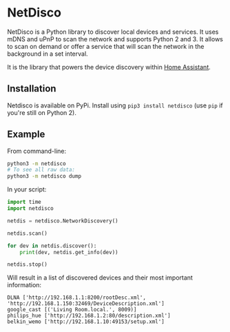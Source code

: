 # NetDisco

NetDisco is a Python library to discover local devices and services. It uses mDNS and uPnP to scan the network and supports Python 2 and 3. It allows to scan on demand or offer a service that will scan the network in the background in a set interval.

It is the library that powers the device discovery within [Home Assistant](https://home-assistant.io/).

## Installation

Netdisco is available on PyPi. Install using `pip3 install netdisco` (use `pip` if you're still on Python 2).

## Example

From command-line:

```bash
python3 -m netdisco
# To see all raw data:
python3 -m netdisco dump
```

In your script:

```python
import time
import netdisco

netdis = netdisco.NetworkDiscovery()

netdis.scan()

for dev in netdis.discover():
    print(dev, netdis.get_info(dev))

netdis.stop()
```

Will result in a list of discovered devices and their most important information:

```
DLNA ['http://192.168.1.1:8200/rootDesc.xml', 'http://192.168.1.150:32469/DeviceDescription.xml']
google_cast [('Living Room.local.', 8009)]
philips_hue ['http://192.168.1.2:80/description.xml']
belkin_wemo ['http://192.168.1.10:49153/setup.xml']
```
